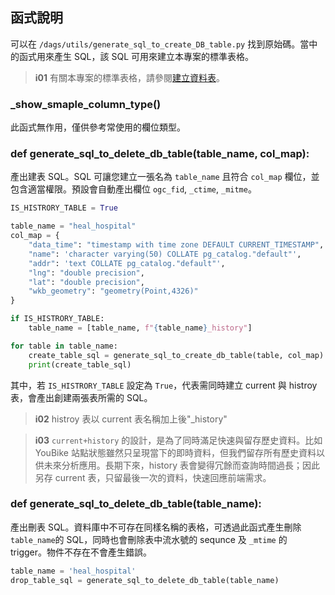 ## 函式說明

可以在 `/dags/utils/generate_sql_to_create_DB_table.py` 找到原始碼。當中的函式用來產生 SQL，該 SQL 可用來建立本專案的標準表格。

> **i01**
> 有關本專案的標準表格，請參閱[建立資料表](/data-end/dag-table)。

### \_show_smaple_column_type()

此函式無作用，僅供參考常使用的欄位類型。

### def generate_sql_to_delete_db_table(table_name, col_map):

產出建表 SQL。SQL 可讓您建立一張名為 `table_name` 且符合 `col_map` 欄位，並包含適當權限。預設會自動產出欄位 `ogc_fid`, `_ctime`, `_mitme`。

```python
IS_HISTRORY_TABLE = True

table_name = "heal_hospital"
col_map = {
    "data_time": "timestamp with time zone DEFAULT CURRENT_TIMESTAMP",
    "name": 'character varying(50) COLLATE pg_catalog."default"',
    "addr": 'text COLLATE pg_catalog."default"',
    "lng": "double precision",
    "lat": "double precision",
    "wkb_geometry": "geometry(Point,4326)"
}

if IS_HISTRORY_TABLE:
    table_name = [table_name, f"{table_name}_history"]

for table in table_name:
    create_table_sql = generate_sql_to_create_db_table(table, col_map)
    print(create_table_sql)
```

其中，若 `IS_HISTRORY_TABLE` 設定為 `True`，代表需同時建立 current 與 histroy 表，會產出創建兩張表所需的 SQL。

> **i02**
> histroy 表以 current 表名稱加上後"\_history"

> **i03**
> `current+history` 的設計，是為了同時滿足快速與留存歷史資料。比如 YouBike 站點狀態雖然只呈現當下的即時資料，但我們留存所有歷史資料以供未來分析應用。長期下來，history 表會變得冗餘而查詢時間過長；因此另存 current 表，只留最後一次的資料，快速回應前端需求。


### def generate_sql_to_delete_db_table(table_name):

產出刪表 SQL。資料庫中不可存在同樣名稱的表格，可透過此函式產生刪除`table_name`的 SQL，同時也會刪除表中流水號的 sequnce 及 `_mtime` 的 trigger。物件不存在不會產生錯誤。

```python
table_name = 'heal_hospital'
drop_table_sql = generate_sql_to_delete_db_table(table_name)
```
